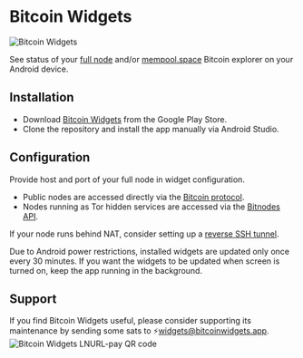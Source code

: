 # Bitcoin Widgets

![Bitcoin Widgets](https://repository-images.githubusercontent.com/516121902/7b13c221-db4b-42bc-9cc7-e45216f241d4)

See status of your [full node](https://bitcoin.org/en/full-node) and/or [mempool.space](https://mempool.space) Bitcoin explorer on your Android device.

## Installation

* Download [Bitcoin Widgets](https://play.google.com/store/apps/details?id=cz.yanas.bitcoin.widgets) from the Google Play Store.
* Clone the repository and install the app manually via Android Studio.

## Configuration

Provide host and port of your full node in widget configuration.

* Public nodes are accessed directly via the [Bitcoin protocol](https://en.bitcoin.it/wiki/Protocol_documentation).
* Nodes running as Tor hidden services are accessed via the [Bitnodes API](https://bitnodes.io/api/).

If your node runs behind NAT, consider setting up a [reverse SSH tunnel](https://github.com/yanascz/bitcoind-tunnel).

Due to Android power restrictions, installed widgets are updated only once every 30 minutes.
If you want the widgets to be updated when screen is turned on, keep the app running in the background.

## Support

If you find Bitcoin Widgets useful, please consider supporting its maintenance by sending some sats to ⚡widgets@bitcoinwidgets.app.\
![Bitcoin Widgets LNURL-pay QR code](https://bitcoinwidgets.app/ln/pay/widgets/qr-code)
